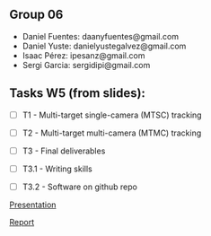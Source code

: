 ## Group 06
<ul>
  <li>Daniel Fuentes: daanyfuentes@gmail.com </li>
  <li>Daniel Yuste: danielyustegalvez@gmail.com </li>
  <li>Isaac Pérez: ipesanz@gmail.com </li>
  <li>Sergi Garcia: sergidipi@gmail.com </li>
</ul>


## Tasks W5 (from slides):

- [ ] T1 - Multi-target single-camera (MTSC) tracking
- [ ] T2 - Multi-target multi-camera (MTMC) tracking
- [ ] T3 - Final deliverables
- [ ] T3.1 - Writing skills
- [ ] T3.2 - Software on github repo


[Presentation](https://docs.google.com/presentation/d/1aU-1_J8-TkcwG78auCCrVxdEHGYVX8jjovoIKQD9pC4/edit?usp=sharing)

[Report]()
